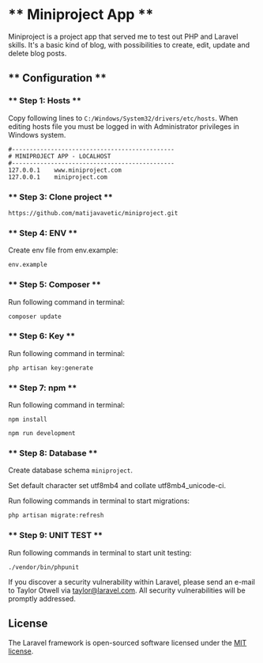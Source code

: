# ** Miniproject App **

Miniproject is a project app that served me to test out PHP and Laravel skills.
It's a basic kind of blog, with possibilities to create, edit, update and delete blog posts.

## ** Configuration **

### ** Step 1: Hosts **

Copy following lines to `C:/Windows/System32/drivers/etc/hosts`. When editing hosts file you must be logged in with Administrator privileges in Windows system.

```
#----------------------------------------------
# MINIPROJECT APP - LOCALHOST
#----------------------------------------------
127.0.0.1    www.miniproject.com
127.0.0.1    miniproject.com

```

### ** Step 3: Clone project **

```
https://github.com/matijavavetic/miniproject.git
```
### ** Step 4: ENV **

Create env file from env.example:

```
env.example
```

### ** Step 5: Composer **

Run following command in terminal:

```
composer update
```

### ** Step 6: Key **

Run following command in terminal:

```
php artisan key:generate
```

### ** Step 7: npm **

Run following command in terminal:

```
npm install
```

```
npm run development
```

### ** Step 8: Database **

Create database schema `miniproject`.

Set default character set utf8mb4 and collate utf8mb4_unicode-ci.

Run following commands in terminal to start migrations:

```
php artisan migrate:refresh
```

### ** Step 9: UNIT TEST **

Run following commands in terminal to start unit testing:

```
./vendor/bin/phpunit
```


If you discover a security vulnerability within Laravel, please send an e-mail to Taylor Otwell via [taylor@laravel.com](mailto:taylor@laravel.com). All security vulnerabilities will be promptly addressed.

## License

The Laravel framework is open-sourced software licensed under the [MIT license](https://opensource.org/licenses/MIT).